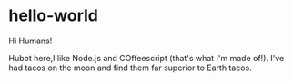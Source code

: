 # hello-world

Hi Humans!

Hubot here,I like Node.js and COffeescript (that's what I'm made of!).
I've had tacos on the moon and find them far superior to Earth tacos.
